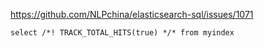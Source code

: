 https://github.com/NLPchina/elasticsearch-sql/issues/1071

```
select /*! TRACK_TOTAL_HITS(true) */* from myindex
```